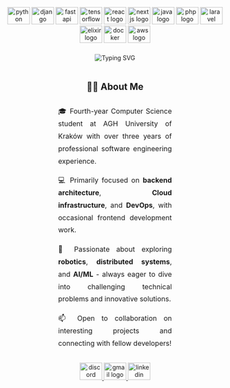 <div align="center">
  <img src="https://cdn.jsdelivr.net/gh/devicons/devicon/icons/python/python-original.svg" height="40" width="52" alt="python logo"  />
  <img src="https://cdn.jsdelivr.net/gh/devicons/devicon/icons/django/django-plain.svg" height="40" width="52" alt="django logo"  />
  <img src="https://cdn.jsdelivr.net/gh/devicons/devicon/icons/fastapi/fastapi-original.svg" height="40" width="52" alt="fastapi logo"  />
  <img src="https://cdn.jsdelivr.net/gh/devicons/devicon/icons/tensorflow/tensorflow-original.svg" height="40" width="52" alt="tensorflow logo"  />
  <img src="https://cdn.jsdelivr.net/gh/devicons/devicon/icons/react/react-original.svg" height="40" width="52" alt="react logo"  />
  <img src="https://cdn.jsdelivr.net/gh/devicons/devicon/icons/nextjs/nextjs-original.svg" height="40" width="52" alt="nextjs logo"  />
  <img src="https://cdn.jsdelivr.net/gh/devicons/devicon/icons/java/java-original.svg" height="40" width="52" alt="java logo"  />
  <img src="https://cdn.jsdelivr.net/gh/devicons/devicon/icons/php/php-original.svg" height="40" width="52" alt="php logo"  />
  <img src="https://cdn.jsdelivr.net/gh/devicons/devicon/icons/laravel/laravel-original.svg" height="40" width="52" alt="laravel logo"  />
  <img src="https://cdn.jsdelivr.net/gh/devicons/devicon/icons/elixir/elixir-original.svg" height="40" width="52" alt="elixir logo"  />
  <img src="https://cdn.jsdelivr.net/gh/devicons/devicon/icons/docker/docker-plain.svg" height="40" width="52" alt="docker logo"  />
  <img src="https://cdn.jsdelivr.net/gh/devicons/devicon/icons/amazonwebservices/amazonwebservices-original-wordmark.svg" height="40" width="52" alt="aws logo"  />
</div>

###

<div align="center">
  <img src="https://readme-typing-svg.herokuapp.com?font=Roboto&weight=500&size=32&pause=1000&color=58A6FF&center=true&vCenter=true&width=800&lines=I'm+Micha%C5%82+Pro%C4%87+%F0%9F%91%8B;Software+Engineer+%F0%9F%92%BB;Python+%7C+Django+%7C+Flask+%7C+FastAPI+%F0%9F%90%8D;React.js+%7C+Next.js+%E2%9A%9B%EF%B8%8F;ROS+2+%7C+MATLAB+%7C+Simulink+%F0%9F%A4%96;PHP+%7C+Laravel+%F0%9F%90%98;Erlang+%7C+Elixir+%F0%9F%92%9C;Java+%7C+Kotlin+%E2%98%95;Docker+%7C+Kubernetes+%F0%9F%90%B3;AWS+%7C+RabbitMQ+%E2%98%81%EF%B8%8F" alt="Typing SVG" />
</div>

<br>

<div align="center">
  
## 👨‍💻 About Me

</div>

<div style="text-align: justify; margin: 30px 120px; line-height: 1.8; font-size: 16px">

🎓 Fourth-year Computer Science student at AGH University of Kraków with over three years of professional software engineering experience.

💻 Primarily focused on **backend architecture**, **Cloud infrastructure**, and **DevOps**, with occasional frontend development work.

🚀 Passionate about exploring **robotics**, **distributed systems**, and **AI/ML** - always eager to dive into challenging technical problems and innovative solutions.

📫 Open to collaboration on interesting projects and connecting with fellow developers!

</div>

###

<div align="center">
  <a href="https://discord.com/users/492424673863139350" target="_blank">
    <img src="https://raw.githubusercontent.com/maurodesouza/profile-readme-generator/master/src/assets/icons/social/discord/default.svg" width="52" height="40" alt="discord logo"  />
  </a>
  <a href="mailto:michalproc4@gmail.com" target="_blank">
    <img src="https://raw.githubusercontent.com/maurodesouza/profile-readme-generator/master/src/assets/icons/social/gmail/default.svg" width="52" height="40" alt="gmail logo"  />
  </a>
  <a href="https://www.linkedin.com/in/michal-proc/" target="_blank">
    <img src="https://raw.githubusercontent.com/maurodesouza/profile-readme-generator/master/src/assets/icons/social/linkedin/default.svg" width="52" height="40" alt="linkedin logo"  />
  </a>
</div>
